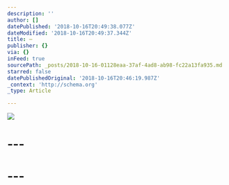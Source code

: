 ```yaml
---
description: ''
author: []
datePublished: '2018-10-16T20:49:38.077Z'
dateModified: '2018-10-16T20:49:37.344Z'
title: —
publisher: {}
via: {}
inFeed: true
sourcePath: _posts/2018-10-16-01128eaa-37af-4ad8-ab98-fc22a13fa935.md
starred: false
datePublishedOriginal: '2018-10-16T20:46:19.987Z'
_context: 'http://schema.org'
_type: Article

---
```

![](https://the-grid-user-content.s3-us-west-2.amazonaws.com/b4632c53-9903-4ed9-9b85-c6bfb1efd0c3.jpg)

# ---

# ---